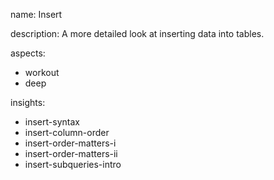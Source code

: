 name: Insert

description: A more detailed look at inserting data into tables.

aspects:
  - workout
  - deep

insights:
  - insert-syntax
  - insert-column-order
  - insert-order-matters-i
  - insert-order-matters-ii
  - insert-subqueries-intro